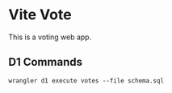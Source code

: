 # Vite Vote

This is a voting web app.

## D1 Commands

```
wrangler d1 execute votes --file schema.sql
```


